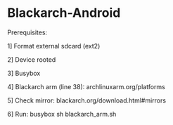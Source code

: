 Blackarch-Android
=================
Prerequisites:

1] Format external sdcard (ext2)

2] Device rooted

3] Busybox

4] Blackarch arm (line 38): archlinuxarm.org/platforms

5] Check mirror: blackarch.org/download.html#mirrors

6] Run: busybox sh blackarch_arm.sh
